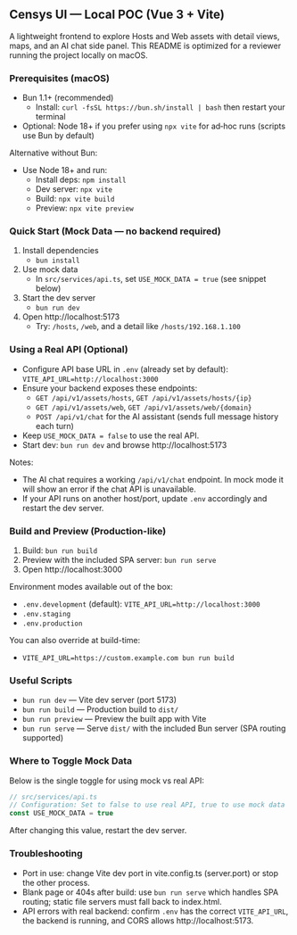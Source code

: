 ## Censys UI — Local POC (Vue 3 + Vite)

A lightweight frontend to explore Hosts and Web assets with detail views, maps, and an AI chat side panel. This README is optimized for a reviewer running the project locally on macOS.

### Prerequisites (macOS)
- Bun 1.1+ (recommended)
  - Install: `curl -fsSL https://bun.sh/install | bash` then restart your terminal
- Optional: Node 18+ if you prefer using `npx vite` for ad‑hoc runs (scripts use Bun by default)

Alternative without Bun:
- Use Node 18+ and run:
  - Install deps: `npm install`
  - Dev server: `npx vite`
  - Build: `npx vite build`
  - Preview: `npx vite preview`


### Quick Start (Mock Data — no backend required)
1. Install dependencies
   - `bun install`
2. Use mock data
   - In `src/services/api.ts`, set `USE_MOCK_DATA = true` (see snippet below)
3. Start the dev server
   - `bun run dev`
4. Open http://localhost:5173
   - Try: `/hosts`, `/web`, and a detail like `/hosts/192.168.1.100`

### Using a Real API (Optional)
- Configure API base URL in `.env` (already set by default): `VITE_API_URL=http://localhost:3000`
- Ensure your backend exposes these endpoints:
  - `GET /api/v1/assets/hosts`, `GET /api/v1/assets/hosts/{ip}`
  - `GET /api/v1/assets/web`, `GET /api/v1/assets/web/{domain}`
  - `POST /api/v1/chat` for the AI assistant (sends full message history each turn)
- Keep `USE_MOCK_DATA = false` to use the real API.
- Start dev: `bun run dev` and browse http://localhost:5173

Notes:
- The AI chat requires a working `/api/v1/chat` endpoint. In mock mode it will show an error if the chat API is unavailable.
- If your API runs on another host/port, update `.env` accordingly and restart the dev server.

### Build and Preview (Production-like)
1. Build: `bun run build`
2. Preview with the included SPA server: `bun run serve`
3. Open http://localhost:3000

Environment modes available out of the box:
- `.env.development` (default): `VITE_API_URL=http://localhost:3000`
- `.env.staging`
- `.env.production`

You can also override at build-time:
- `VITE_API_URL=https://custom.example.com bun run build`

### Useful Scripts
- `bun run dev` — Vite dev server (port 5173)
- `bun run build` — Production build to `dist/`
- `bun run preview` — Preview the built app with Vite
- `bun run serve` — Serve `dist/` with the included Bun server (SPA routing supported)

### Where to Toggle Mock Data
Below is the single toggle for using mock vs real API:

```ts
// src/services/api.ts
// Configuration: Set to false to use real API, true to use mock data
const USE_MOCK_DATA = true
```

After changing this value, restart the dev server.


### Troubleshooting
- Port in use: change Vite dev port in vite.config.ts (server.port) or stop the other process.
- Blank page or 404s after build: use `bun run serve` which handles SPA routing; static file servers must fall back to index.html.
- API errors with real backend: confirm `.env` has the correct `VITE_API_URL`, the backend is running, and CORS allows http://localhost:5173.
